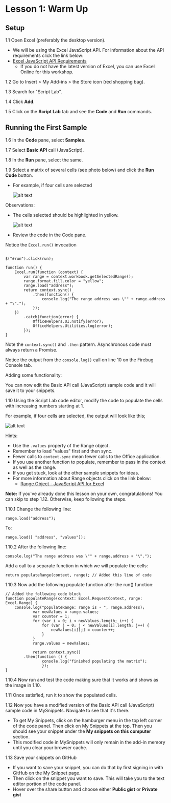 # Lesson 1: Warm Up


## Setup

1.1 Open Excel (preferably the desktop version).

* We will be using the Excel JavaScript API. For information about the API requirements click the link below:
* [Excel JavaScript API Requirements](https://github.com/OfficeDev/office-js-docs/blob/master/reference/requirement-sets/excel-api-requirement-sets.md)
    * If you do not have the latest version of Excel, you can use Excel Online for this workshop.

1.2 Go to Insert > My Add-ins > the Store icon (red shopping bag).

1.3 Search for "Script Lab".

1.4 Click **Add**.

1.5 Click on the **Script Lab** tab and see the  **Code** and **Run** commands.


## Running the First Sample

1.6 In the **Code** pane, select **Samples**.

1.7 Select **Basic API** call (JavaScript).

1.8 In the **Run** pane, select the same.

1.9 Select a matrix of several cells (see photo below) and click the **Run Code** button.
* For example, if four cells are selected

    ![alt text](Image1_lesson1.png)

Observations:

* The cells selected should be highlighted in yellow.

    ![alt text](Image2_lesson1.PNG)

* Review the code in the Code pane.

Notice the ```Excel.run()``` invocation
```

$("#run").click(run);

function run() {
    Excel.run(function (context) {
        var range = context.workbook.getSelectedRange();
        range.format.fill.color = "yellow";
        range.load("address");
        return context.sync()
            .then(function() {
                console.log("The range address was \"" + range.address + "\".");
            });
    })
        .catch(function(error) {
            OfficeHelpers.UI.notify(error);
            OfficeHelpers.Utilities.log(error);
        });
}
```
Note the ```context.sync()``` and ```.then``` pattern. Asynchronous code must always
return a Promise.

Notice the output from the ```console.log()``` call on line 10 on the Firebug
Console tab.

Adding some functionality:

You can now edit the Basic API call (JavaScript) sample code and it will save it to your snippets.

1.10 Using the Script Lab code editor, modify the code to populate the cells with increasing numbers starting at 1.

For example, if four cells are selected, the output will look like this;

![alt text](Image3_lesson1.png)

Hints:

* Use the ```.values``` property of the Range object.
* Remember to load "values" first and then sync.
* Fewer calls to ```context.sync``` mean fewer calls to the Office application.
* If you use another function to populate, remember to pass in the context as well as the range.
* If you get stuck, look at the other sample snippets for ideas.
* For more information about Range objects click on the link below:
    * [Range Object - JavaScript API for Excel](https://github.com/OfficeDev/office-js-docs/blob/master/reference/excel/range.md)

**Note:** If you've already done this lesson on your own, congratulations! You can skip to step 1.12. Otherwise, keep following the steps.

1.10.1 Change the following line: 

```
range.load("address");
```

To: 

```
range.load([ "address", "values"]);
```

1.10.2 After the following line:

```
console.log("The range address was \"" + range.address + "\".");
```

Add a call to a separate function in which we will populate the cells:

```
return populateRange(context, range); // Added this line of code
```

1.10.3 Now add the following populate function after the run() function:

```
// Added the following code block
function populateRange(context: Excel.RequestContext, range: Excel.Range) {
    console.log("populateRange: range is - ", range.address);
            var newValues = range.values;
            var counter = 1;
            for (var i = 0; i < newValues.length; i++) {
                for (var j = 0; j < newValues[i].length; j++) {
                    newValues[i][j] = counter++;
                }
            }
            range.values = newValues;

            return context.sync()
	    .then(function () {
			    console.log("finished populating the matrix");
			    });
}
```

1.10.4 Now run and test the code making sure that it works and shows as the image in 1.10.

1.11 Once satisfied, run it to show the populated cells.

1.12 Now you have a modified version of the Basic API call (JavaScript) sample code in MySnippets. Navigate to see that it's there.
* To get My Snippets, click on the hamburger menu in the top left corner of the code panel. Then click on My Snippets at the top. Then you should see your snippet under the **My snippets on this computer** section.
* This modified code in MySnippets will only remain in the add-in memory until you clear your browser cache.

1.13 Save your snippets on GitHub
* If you want to save your snippet, you can do that by first signing in with GitHub on the My Snippet page.
* Then click on the snippet you want to save. This will take you to the text editor portion of the code panel. 
* Hover over the share button and choose either **Public gist** or **Private gist**


